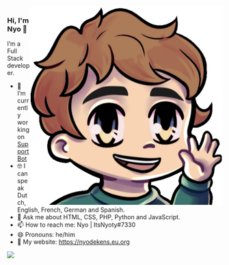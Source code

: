 <img align="right" src="https://github.com/ItsNyoty/ItsNyoty/blob/master/hi.png" alt="Emote from ItsNyoty" width=450px height=465px/>

### Hi, I'm Nyo 👋
I’m a Full Stack developer.
 

- 📱 I’m currently working on [SupportBot](https://github.com/Emerald-Services/SupportBot)
- 🤓 I can speak Dutch, English, French, German and Spanish.
- 💬 Ask me about HTML, CSS, PHP, Python and JavaScript.
- 📫 How to reach me: Nyo | ItsNyoty#7330
- 😄 Pronouns: he/him
- 🔗 My website: https://nyodekens.eu.org



![](https://komarev.com/ghpvc/?username=ItsNyoty)
